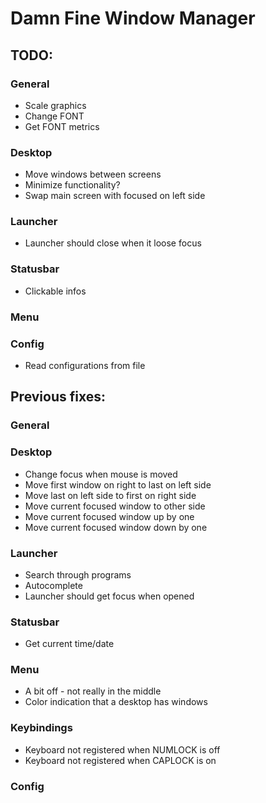 # Damn Fine Window Manager

## TODO:
### General
* Scale graphics
* Change FONT
* Get FONT metrics

### Desktop
* Move windows between screens
* Minimize functionality?
* Swap main screen with focused on left side

### Launcher
* Launcher should close when it loose focus

### Statusbar
* Clickable infos

### Menu

### Config
* Read configurations from file

## Previous fixes:

### General

### Desktop
* Change focus when mouse is moved
* Move first window on right to last on left side
* Move last on left side to first on right side
* Move current focused window to other side
* Move current focused window up by one
* Move current focused window down by one

### Launcher
* Search through programs
* Autocomplete
* Launcher should get focus when opened

### Statusbar
* Get current time/date

### Menu
* A bit off - not really in the middle
* Color indication that a desktop has windows

### Keybindings
* Keyboard not registered when NUMLOCK is off
* Keyboard not registered when CAPLOCK is on

### Config

